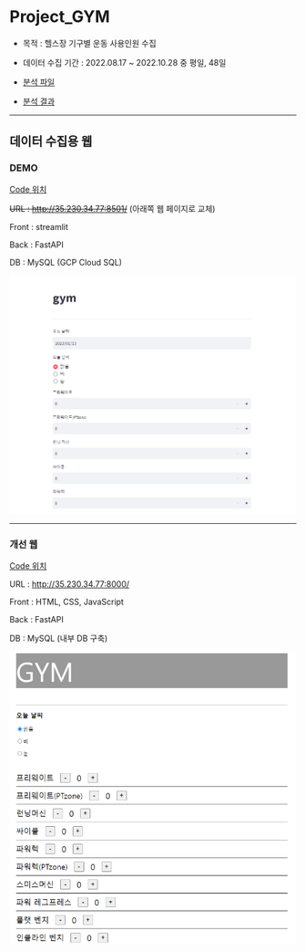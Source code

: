 # Project_GYM

- 목적 : 헬스장 기구별 운동 사용인원 수집

- 데이터 수집 기간 : 2022.08.17 ~ 2022.10.28 중 평일, 48일

- [분석 파일](https://github.com/mintaewon/project_gym/tree/main/analysis)

- [분석 결과](https://docs.google.com/presentation/d/1T2ac3dJJWaO8pacicgMlyHf-mTADRTVmwVfx-WT7M78/edit)

----

## 데이터 수집용 웹

### DEMO

[Code 위치](https://github.com/mintaewon/project_gym/tree/main/local-demo)

~~URL : http://35.230.34.77:8501/~~     (아래쪽 웹 페이지로 교체)

Front : streamlit

Back : FastAPI

DB : MySQL (GCP Cloud SQL)

<img src="img/demopage.PNG"/>

-----

### 개선 웹

[Code 위치](https://github.com/mintaewon/project_gym/tree/main/page)

URL : http://35.230.34.77:8000/ 

Front : HTML, CSS, JavaScript

Back : FastAPI

DB : MySQL (내부 DB 구축)

<img src="img/webpage.PNG"/>